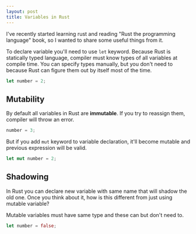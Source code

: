 ```yaml
---
layout: post
title: Variables in Rust
---
```


I've recently started learning rust and reading "Rust the programming
language" book, so I wanted to share some useful things from it.

To declare variable you'll need to use `let` keyword. Because Rust is
statically typed language, compiler must know types of all variables at
compile time. You can specify types manually, but you don't need to
because Rust can figure them out by itself most of the time.

```rust
let number = 2;
```

## Mutability

By default all variables in Rust are **immutable**. If you try to
reassign them, compiler will throw an error.

```rust
number = 3;
```

But if you add `mut` keyword to variable declaration, it'll become
mutable and previous expression will be valid.

```rust
let mut number = 2;
```

## Shadowing

In Rust you can declare new variable with same name that will shadow the
old one. Once you think about it, how is this different from just using
mutable variable?

Mutable variables must have same type and these can but don't need to.

```rust
let number = false;
```
